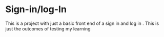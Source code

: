 # Sign-in/log-In
 This is a project with just a basic front end of a sign in and log in . This is just the outcomes of testing my learning
